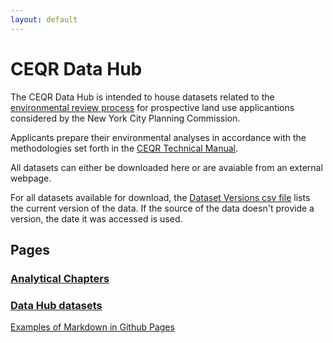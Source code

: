 ```yaml
---
layout: default
---
```


# CEQR Data Hub

The CEQR Data Hub is intended to house datasets related to the [environmental review process](https://www.nyc.gov/site/planning/applicants/environmental-review-process.page) for prospective land use applicantions considered by the New York City Planning Commission.

Applicants prepare their environmental analyses in accordance with the methodologies set forth in the [CEQR Technical Manual](https://www.nyc.gov/site/oec/environmental-quality-review/technical-manual.page).

All datasets can either be downloaded here or are avaiable from an external webpage.

For all datasets available for download, the [Dataset Versions csv file](to-do.com) lists the current version of the data. If the source of the data doesn't provide a version, the date it was accessed is used.

## Pages

### [Analytical Chapters](./pages/chapters.html)

### [Data Hub datasets](./pages/chapters-table.html)

[Examples of Markdown in Github Pages](./pages/markdown-examples.html)
